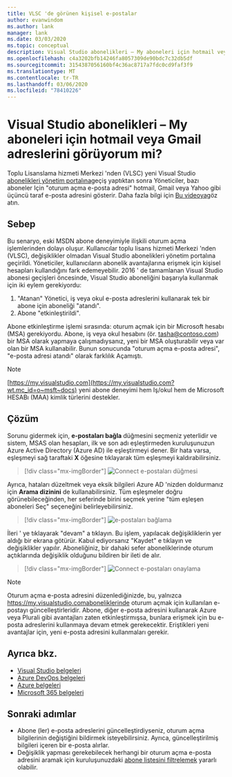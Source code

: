 ```yaml
---
title: VLSC 'de görünen kişisel e-postalar
author: evanwindom
ms.author: lank
manager: lank
ms.date: 03/03/2020
ms.topic: conceptual
description: Visual Studio abonelikleri – My aboneleri için hotmail veya Gmail adreslerini görüyorum mi?
ms.openlocfilehash: c4a3202bfb14246fa8057309de90bdc7c32db5df
ms.sourcegitcommit: 3154387056160bf4c36ac8717a7fdc0cd9faf3f9
ms.translationtype: MT
ms.contentlocale: tr-TR
ms.lasthandoff: 03/06/2020
ms.locfileid: "78410226"
---
```

# <a name="visual-studio-subscriptions--why-am-i-seeing-hotmail-or-gmail-addresses-for-my-subscribers"></a>Visual Studio abonelikleri – My aboneleri için hotmail veya Gmail adreslerini görüyorum mi?
Toplu Lisanslama hizmeti Merkezi 'nden (VLSC) yeni Visual Studio [abonelikleri yönetim portalına](https://manage.visualstudio.com)geçiş yaptıktan sonra Yöneticiler, bazı aboneler Için "oturum açma e-posta adresi" hotmail, Gmail veya Yahoo gibi üçüncü taraf e-posta adresini gösterir.  Daha fazla bilgi için [Bu videoya](https://www.youtube.com/watch?v=J61EYaVN-dQ&list=PLReL099Y5nReJhZ6o8CQFPSBgzGCHX99_&index=6)göz atın.

## <a name="cause"></a>Sebep
Bu senaryo, eski MSDN abone deneyimiyle ilişkili oturum açma işlemlerinden dolayı oluşur. Kullanıcılar toplu lisans hizmeti Merkezi 'nden (VLSC), değişiklikler olmadan Visual Studio abonelikleri yönetim portalına geçirildi. Yöneticiler, kullanıcıların abonelik avantajlarına erişmek için kişisel hesapları kullandığını fark edemeyebilir. 2016 ' de tamamlanan Visual Studio abonesi geçişleri öncesinde, Visual Studio aboneliğini başarıyla kullanmak için iki eylem gerekiyordu:
1. "Atanan" Yönetici, iş veya okul e-posta adreslerini kullanarak tek bir abone için aboneliği "atandı".
2. Abone "etkinleştirildi".

Abone etkinleştirme işlemi sırasında: oturum açmak için bir Microsoft hesabı (MSA) gerekiyordu. Abone, iş veya okul hesabını (ör. tasha@contoso.com) bir MSA olarak yapmaya çalışmadıysanız, yeni bir MSA oluşturabilir veya var olan bir MSA kullanabilir. Bunun sonucunda "oturum açma e-posta adresi", "e-posta adresi atandı" olarak farklılık Açamıştı.

> [!NOTE]
> [https://my.visualstudio.com](https://my.visualstudio.com?wt.mc_id=o~msft~docs) yeni abone deneyimi hem Iş/okul hem de Microsoft HESABı (MAA) kimlik türlerini destekler.

## <a name="solution"></a>Çözüm
Sorunu gidermek için, **e-postaları bağla** düğmesini seçmeniz yeterlidir ve sistem, MSAS olan hesapları, ilk ve son adı eşleştirmeden kuruluşunuzun Azure Active Directory (Azure AD) ile eşleştirmeyi dener. Bir hata varsa, eşleşmeyi sağ taraftaki **X** öğesine tıklayarak tüm eşleşmeyi kaldırabilirsiniz.  

> [!div class="mx-imgBorder"]
> ![Connect e-postaları düğmesi](_img/connect-emails/connect-emails-button.png)

Ayrıca, hataları düzeltmek veya eksik bilgileri Azure AD 'nizden doldurmanız için **Arama dizinini** de kullanabilirsiniz. Tüm eşleşmeler doğru görünebileceğinden, her seferinde birini seçmek yerine "tüm eşleşen aboneleri Seç" seçeneğini belirleyebilirsiniz.  

> [!div class="mx-imgBorder"]
> ![e-postaları bağlama](_img/connect-emails/connect-emails-flyout.png)

İleri ' ye tıklayarak "devam" a tıklayın. Bu işlem, yapılacak değişikliklerin yer aldığı bir ekrana götürür. Kabul ediyorsanız "Kaydet" e tıklayın ve değişiklikler yapılır. Aboneliğiniz, bir dahaki sefer aboneliklerinde oturum açtıklarında değişiklik olduğunu bildiren bir ileti de alır.   

> [!div class="mx-imgBorder"]
> ![Connect e-postaları onaylama](_img/connect-emails/connect-emails-confirm.png) 

> [!NOTE]
> Oturum açma e-posta adresini düzenlediğinizde, bu, yalnızca https://my.visualstudio.comaboneliklerinde oturum açmak için kullanılan e-postayı güncelleştirleridir. Abone, diğer e-posta adresini kullanarak Azure veya Plurali gibi avantajları zaten etkinleştirmışsa, bunlara erişmek için bu e-posta adreslerini kullanmaya devam etmek gerekecektir. Eriştikleri yeni avantajlar için, yeni e-posta adresini kullanmaları gerekir. 

## <a name="see-also"></a>Ayrıca bkz.
- [Visual Studio belgeleri](https://docs.microsoft.com/visualstudio/)
- [Azure DevOps belgeleri](https://docs.microsoft.com/azure/devops/)
- [Azure belgeleri](https://docs.microsoft.com/azure/)
- [Microsoft 365 belgeleri](https://docs.microsoft.com/microsoft-365/)

##  <a name="next-steps"></a>Sonraki adımlar
- Abone (ler) e-posta adreslerini güncelleştirdiyseniz, oturum açma bilgilerinin değiştiğini bildirmek isteyebilirsiniz.  Ayrıca, güncelleştirilmiş bilgileri içeren bir e-posta alırlar.
- Değişiklik yapması gerekebilecek herhangi bir oturum açma e-posta adresini aramak için kuruluşunuzdaki [abone listesini filtrelemek](search-license.md) yararlı olabilir.  
